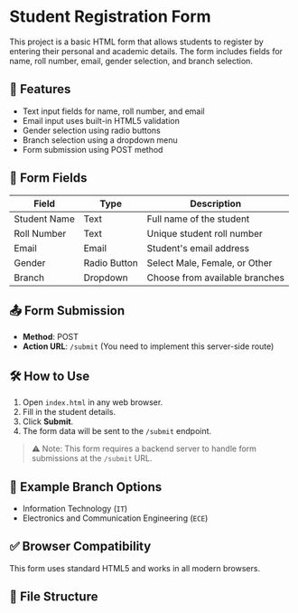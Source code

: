 # Student Registration Form

This project is a basic HTML form that allows students to register by entering their personal and academic details. The form includes fields for name, roll number, email, gender selection, and branch selection.

## 🚀 Features

- Text input fields for name, roll number, and email
- Email input uses built-in HTML5 validation
- Gender selection using radio buttons
- Branch selection using a dropdown menu
- Form submission using POST method

## 📄 Form Fields

| Field         | Type         | Description                        |
|---------------|--------------|------------------------------------|
| Student Name  | Text         | Full name of the student           |
| Roll Number   | Text         | Unique student roll number         |
| Email         | Email        | Student's email address            |
| Gender        | Radio Button | Select Male, Female, or Other      |
| Branch        | Dropdown     | Choose from available branches     |

## 📤 Form Submission

- **Method**: POST  
- **Action URL**: `/submit` (You need to implement this server-side route)

## 🛠 How to Use

1. Open `index.html` in any web browser.
2. Fill in the student details.
3. Click **Submit**.
4. The form data will be sent to the `/submit` endpoint.

> ⚠️ Note: This form requires a backend server to handle form submissions at the `/submit` URL.

## 🧪 Example Branch Options

- Information Technology (`IT`)
- Electronics and Communication Engineering (`ECE`)

## ✅ Browser Compatibility

This form uses standard HTML5 and works in all modern browsers.

## 📁 File Structure



    
